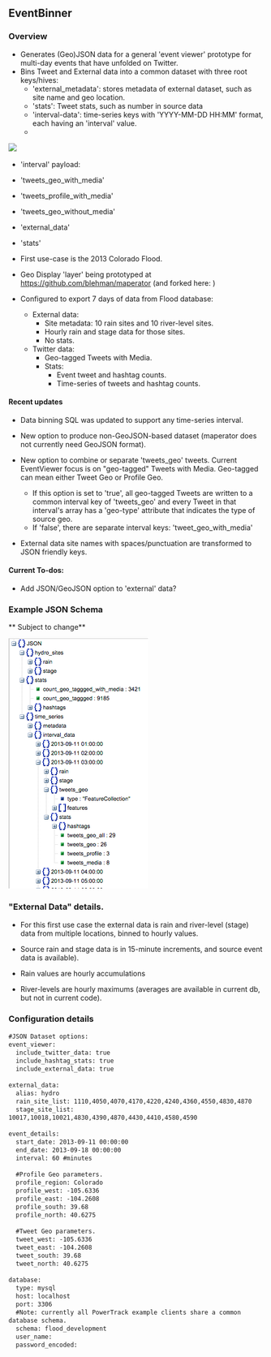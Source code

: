 ## EventBinner

### Overview

* Generates (Geo)JSON data for a general 'event viewer' prototype for multi-day events that have unfolded on Twitter.
* Bins Tweet and External data into a common dataset with three root keys/hives:
  * 'external_metadata': stores metadata of external dataset, such as site name and geo location. 
  * 'stats': Tweet stats, such as number in source data
  * 'interval-data': time-series keys with 'YYYY-MM-DD HH:MM' format, each having an 'interval' value.
  * 
  
![](https://raw.githubusercontent.com/jimmoffitt/SocialFlood/EventBinner/docs/event_viewer_dataset_root_keys.png)
    
* 'interval' payload: 
 * 'tweets_geo_with_media'
 * 'tweets_profile_with_media'
 * 'tweets_geo_without_media'
 * 'external_data'
 * 'stats'     
  

  
* First use-case is the 2013 Colorado Flood.

* Geo Display 'layer' being prototyped at https://github.com/blehman/maperator (and forked here: )
 
* Configured to export 7 days of data from Flood database:
  + External data:
    + Site metadata: 10 rain sites and 10 river-level sites.
    + Hourly rain and stage data for those sites.
    + No stats. 
  + Twitter data:
    + Geo-tagged Tweets with Media.
    + Stats:
      + Event tweet and hashtag counts.
      + Time-series of tweets and hashtag counts.

#### Recent updates
+ Data binning SQL was updated to support any time-series interval. 
+ New option to produce non-GeoJSON-based dataset (maperator does not currently need GeoJSON format).
+ New option to combine or separate 'tweets_geo' tweets. Current EventViewer focus is on "geo-tagged" Tweets with Media. Geo-tagged can mean either Tweet Geo or Profile Geo. 
  + If this option is set to 'true', all geo-tagged Tweets are written to a common interval key of 'tweets_geo' and every Tweet in that interval's array has a 'geo-type' attribute that indicates the type of source geo.   
  + If 'false', there are separate interval keys: 'tweet_geo_with_media'
     
+ External data site names with spaces/punctuation are transformed to JSON friendly keys.

#### Current To-dos:
+ Add JSON/GeoJSON option to 'external' data?


### Example JSON Schema
** Subject to change**

![](https://raw.githubusercontent.com/jimmoffitt/SocialFlood/master/FloodBinner/docs/exampleSchema.png)


### "External Data" details.
+ For this first use case the external data is rain and river-level (stage) data from multiple locations, binned to hourly values.
+ Source rain and stage data is in 15-minute increments, and source event data is available).

+ Rain values are hourly accumulations
+ River-levels are hourly maximums (averages are available in current db, but not in current code). 


### Configuration details

```
#JSON Dataset options:
event_viewer:
  include_twitter_data: true
  include_hashtag_stats: true
  include_external_data: true

external_data:
  alias: hydro
  rain_site_list: 1110,4050,4070,4170,4220,4240,4360,4550,4830,4870
  stage_site_list: 10017,10018,10021,4830,4390,4870,4430,4410,4580,4590

event_details:
  start_date: 2013-09-11 00:00:00
  end_date: 2013-09-18 00:00:00
  interval: 60 #minutes

  #Profile Geo parameters.
  profile_region: Colorado
  profile_west: -105.6336
  profile_east: -104.2608
  profile_south: 39.68
  profile_north: 40.6275
 
  #Tweet Geo parameters.
  tweet_west: -105.6336
  tweet_east: -104.2608
  tweet_south: 39.68
  tweet_north: 40.6275

database:
  type: mysql
  host: localhost
  port: 3306
  #Note: currently all PowerTrack example clients share a common database schema.
  schema: flood_development
  user_name: 
  password_encoded:
```
